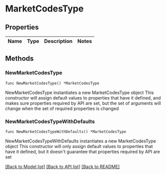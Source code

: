 # MarketCodesType

## Properties

Name | Type | Description | Notes
------------ | ------------- | ------------- | -------------

## Methods

### NewMarketCodesType

`func NewMarketCodesType() *MarketCodesType`

NewMarketCodesType instantiates a new MarketCodesType object
This constructor will assign default values to properties that have it defined,
and makes sure properties required by API are set, but the set of arguments
will change when the set of required properties is changed

### NewMarketCodesTypeWithDefaults

`func NewMarketCodesTypeWithDefaults() *MarketCodesType`

NewMarketCodesTypeWithDefaults instantiates a new MarketCodesType object
This constructor will only assign default values to properties that have it defined,
but it doesn't guarantee that properties required by API are set


[[Back to Model list]](../README.md#documentation-for-models) [[Back to API list]](../README.md#documentation-for-api-endpoints) [[Back to README]](../README.md)


